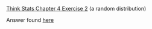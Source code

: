 [Think Stats Chapter 4 Exercise 2](http://greenteapress.com/thinkstats2/html/thinkstats2005.html#toc41) (a random distribution)

Answer found [here](./thinkstats_2/code/ryan-ch4-ex2.ipynb)
